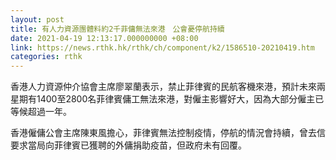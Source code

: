```yaml
---
layout: post
title: 有人力資源團體料約2千菲傭無法來港　公會憂停航持續
date: 2021-04-19 12:13:17.000000000 +08:00
link: https://news.rthk.hk/rthk/ch/component/k2/1586510-20210419.htm
categories: rthk
---
```


香港人力資源仲介協會主席廖翠蘭表示，禁止菲律賓的民航客機來港，預計未來兩星期有1400至2800名菲律賓傭工無法來港，對僱主影響好大，因為大部分僱主已等候超過一年。

香港僱傭公會主席陳東風擔心，菲律賓無法控制疫情，停航的情況會持續，曾去信要求當局向菲律賓已獲聘的外傭捐助疫苗，但政府未有回覆。

